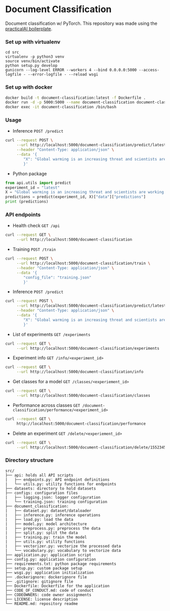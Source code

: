 # Document Classification

Document classification w/ PyTorch. This repository was made using the [practicalAI boilerplate](https://github.com/practicalAI/boilerplate).

### Set up with virtualenv
```
cd src
virtualenv -p python3 venv
source venv/bin/activate
python setup.py develop
gunicorn --log-level ERROR --workers 4 --bind 0.0.0.0:5000 --access-logfile - --error-logfile - --reload wsgi
```

### Set up with docker
```bash
docker build -t document-classification:latest -f Dockerfile .
docker run -d -p 5000:5000 --name document-classification document-classification:latest
docker exec -it document-classification /bin/bash
```

### Usage
- Inference `POST /predict`
```bash
curl --request POST \
     --url http://localhost:5000/document-classification/predict/latest \
     --header "Content-Type: application/json" \
     --data '{
        "X": "Global warming is an increasing threat and scientists are working to find a solution."
        }'
```
- Python package
```python
from api.utils import predict
experiment_id = "latest"
X = "Global warming is an increasing threat and scientists are working to find a solution."
predictions = predict(experiment_id, X)["data"]["predictions"]
print (predictions)
```

### API endpoints
- Health check `GET /api`
```bash
curl --request GET \
     --url http://localhost:5000/document-classification
```

- Training `POST /train`
```bash
curl --request POST \
     --url http://localhost:5000/document-classification/train \
     --header "Content-Type: application/json" \
     --data '{
        "config_file": "training.json"
        }'
```

- Inference `POST /predict`
```bash
curl --request POST \
     --url http://localhost:5000/document-classification/predict/latest \
     --header "Content-Type: application/json" \
     --data '{
        "X": "Global warming is an increasing threat and scientists are working to find a solution."
        }'
```

- List of experiments `GET /experiments`
```bash
curl --request GET \
     --url http://localhost:5000/document-classification/experiments
```

- Experiment info `GET /info/<experiment_id>`
```bash
curl --request GET \
     --url http://localhost:5000/document-classification/info
```

- Get classes for a model `GET /classes/<experiement_id>`
```bash
curl --request GET \
     --url http://localhost:5000/document-classification/classes
```

- Performance across classes `GET /document-classification/performance/<experiment_id>`
```bash
curl --request GET \
     http://localhost:5000/document-classification/performance
```

- Delete an experiment `GET /delete/<experiement_id>`
```bash
curl --request GET \
     --url http://localhost:5000/document-classification/delete/1552345515_21f4c3ae-4452-11e9-ab10-f0189887caab
```

### Directory structure
```
src/
├── api: holds all API scripts
|   ├── endpoints.py: API endpoint definitions
|   └── utils.py: utility functions for endpoints
├── datasets: directory to hold datasets
├── configs: configuration files
|   ├── logging.json: logger configuration
|   └── training.json: training configuration
├── document_classification:
|   ├── dataset.py: dataset/dataloader
|   ├── inference.py: inference operations
|   ├── load.py: load the data
|   ├── model.py: model architecture
|   ├── preprocess.py: preprocess the data
|   ├── split.py: split the data
|   ├── training.py: train the model
|   ├── utils.py: utility functions
|   ├── vectorizer.py: vectorize the processed data
|   └── vocabulary.py: vocabulary to vectorize data
├── application.py: application script
├── config.py: application configuration
├── requirements.txt: python package requirements
├── setup.py: custom package setup
├── wsgi.py: application initialization
├── .dockerignore: dockerignore file
├── .gitignore: gitignore file
├── Dockerfile: Dockerfile for the application
├── CODE_OF_CONDUCT.md: code of conduct
├── CODEOWNERS: code owner assignments
├── LICENSE: license description
└── README.md: repository readme
```
